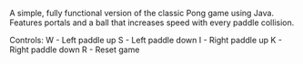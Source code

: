 A simple, fully functional version of the classic Pong game using Java. Features portals and a ball that increases speed with every paddle collision.

Controls:
W - Left paddle up
S - Left paddle down
I - Right paddle up
K - Right paddle down
R - Reset game
